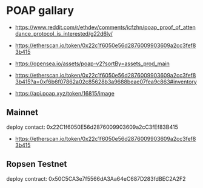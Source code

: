 # POAP gallary

* https://www.reddit.com/r/ethdev/comments/icfzhn/poap_proof_of_attendance_protocol_is_interested/g22d6ly/
* https://etherscan.io/token/0x22c1f6050e56d2876009903609a2cc3fef83b415
* https://opensea.io/assets/poap-v2?sortBy=assets_prod_main
* https://etherscan.io/token/0x22c1f6050e56d2876009903609a2cc3fef83b415?a=0xf6b6f07862a02c85628b3a9688beae07fea9c863#inventory

* https://api.poap.xyz/token/16815/image

## Mainnet

deploy contact: 0x22C1f6050E56d2876009903609a2cC3fEf83B415
* https://etherscan.io/token/0x22c1f6050e56d2876009903609a2cc3fef83b415

## Ropsen Testnet

deploy contract: 0x50C5CA3e7f5566dA3Aa64eC687D283fdBEC2A2F2